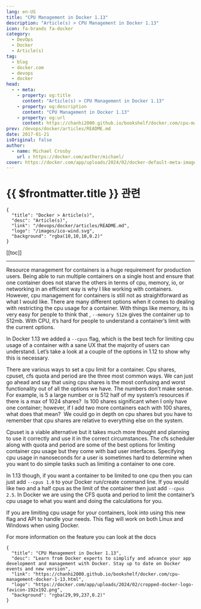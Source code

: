 ```yaml
---
lang: en-US
title: "CPU Management in Docker 1.13"
description: "Article(s) > CPU Management in Docker 1.13"
icon: fa-brands fa-docker
category:
  - DevOps
  - Docker
  - Article(s)
tag:
  - blog
  - docker.com
  - devops
  - docker
head:
  - - meta:
    - property: og:title
      content: "Article(s) > CPU Management in Docker 1.13"
    - property: og:description
      content: "CPU Management in Docker 1.13"
    - property: og:url
      content: https://chanhi2000.github.io/bookshelf/docker.com/cpu-management-docker-1-13.html
prev: /devops/docker/articles/README.md
date: 2017-01-21
isOriginal: false
author:
  - name: Michael Crosby
    url : https://docker.com/author/michael/
cover: https://docker.com/app/uploads/2024/02/docker-default-meta-image-1110x583.png
---
```


# {{ $frontmatter.title }} 관련

```component VPCard
{
  "title": "Docker > Article(s)",
  "desc": "Article(s)",
  "link": "/devops/docker/articles/README.md",
  "logo": "/images/ico-wind.svg",
  "background": "rgba(10,10,10,0.2)"
}
```

[[toc]]

---

<SiteInfo
  name="CPU Management in Docker 1.13"
  desc="Learn from Docker experts to simplify and advance your app development and management with Docker. Stay up to date on Docker events and new version"
  url="https://docker.com/blog/cpu-management-docker-1-13"
  logo="https://docker.com/app/uploads/2024/02/cropped-docker-logo-favicon-192x192.png"
  preview="https://docker.com/app/uploads/2024/02/docker-default-meta-image-1110x583.png"/>

Resource management for containers is a huge requirement for production users. Being able to run multiple containers on a single host and ensure that one container does not starve the others in terms of cpu, memory, io, or networking in an efficient way is why I like working with containers. However, cpu management for containers is still not as straightforward as what I would like. There are many different options when it comes to dealing with restricting the cpu usage for a container. With things like memory, its is very easy for people to think that , `--memory 512m` gives the container up to 512mb. With CPU, it’s hard for people to understand a container’s limit with the current options.

In Docker 1.13 we added a `--cpus` flag, which is the best tech for limiting cpu usage of a container with a sane UX that the majority of users can understand. Let’s take a look at a couple of the options in 1.12 to show why this is necessary.

There are various ways to set a cpu limit for a container. Cpu shares, cpuset, cfs quota and period are the three most common ways. We can just go ahead and say that using cpu shares is the most confusing and worst functionality out of all the options we have. The numbers don’t make sense. For example, is 5 a large number or is 512 half of my system’s resources if there is a max of 1024 shares?  Is 100 shares significant when I only have one container; however, if I add two more containers each with 100 shares, what does that mean?  We could go in depth on cpu shares but you have to remember that cpu shares are relative to everything else on the system.

Cpuset is a viable alternative but it takes much more thought and planning to use it correctly and use it in the correct circumstances. The cfs scheduler along with quota and period are some of the best options for limiting container cpu usage but they come with bad user interfaces. Specifying cpu usage in nanoseconds for a user is sometimes hard to determine when you want to do simple tasks such as limiting a container to one core.

In 1.13 though, if you want a container to be limited to one cpu then you can just add `--cpus 1.0` to your Docker run/create command line. If you would like two and a half cpus as the limit of the container then just add `--cpus 2.5`. In Docker we are using the CFS quota and period to limit the container’s cpu usage to what you want and doing the calculations for you.

If you are limiting cpu usage for your containers, look into using this new flag and API to handle your needs. This flag will work on both Linux and Windows when using Docker.

For more information on the feature you can look at the docs

<SiteInfo
  name="Resource constraints"
  desc="Specify the runtime options for a container"
  url="https://docs.docker.com/engine/containers/resource_constraints/"
  logo="https://docs.docker.com/favicons/docs@2x.ico"
  preview="https://docs.docker.com/images/thumbnail.webp"/>

<!-- TODO: add ARTICLE CARD -->
```component VPCard
{
  "title": "CPU Management in Docker 1.13",
  "desc": "Learn from Docker experts to simplify and advance your app development and management with Docker. Stay up to date on Docker events and new version",
  "link": "https://chanhi2000.github.io/bookshelf/docker.com/cpu-management-docker-1-13.html",
  "logo": "https://docker.com/app/uploads/2024/02/cropped-docker-logo-favicon-192x192.png",
  "background": "rgba(29,99,237,0.2)"
}
```
